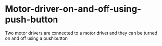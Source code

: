 # Motor-driver-on-and-off-using-push-button
Two motor drivers are connected to a motor driver and they can be turned on and off using a push button
